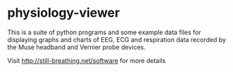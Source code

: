 # physiology-viewer
This is a suite of python programs and some example data files for displaying graphs and charts of EEG, ECG and respiration data recorded by the Muse headband and Vernier probe devices.

Visit http://still-breathing.net/software for more details
